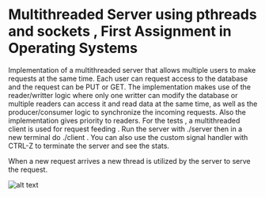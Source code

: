 # Multithreaded Server using pthreads and sockets , First Assignment in Operating Systems

Implementation of a multithreaded server that allows multiple users to make requests at the same time. 
Each user can request access to the database and the request can be PUT or GET.
The implementation makes use of the reader/writter logic where only one writter can
modify the database or multiple readers can access it and read data at the same time, as well as the producer/consumer logic to synchronize the incoming requests.
Also the implementation gives priority to readers. For the tests , a multithreaded client is used for request feeding .
Run the server with ./server then in a new terminal do ./client . You can also use the custom signal handler with CTRL-Z to terminate the server and see the stats.

When a new request arrives a new thread is utilized by the server to serve the request.

![alt text](https://github.com/billgewrgoulas/Multithreaded-Server/blob/main/image.jpg?raw=true)
